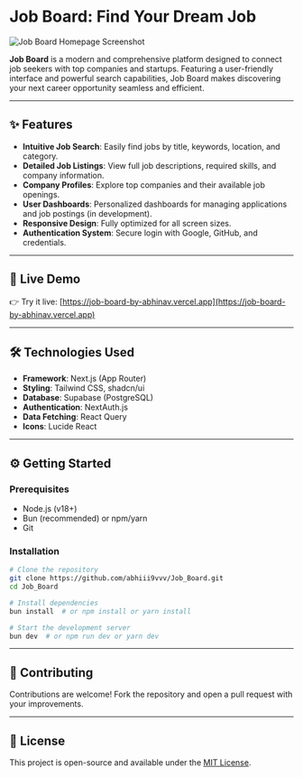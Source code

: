 # Job Board: Find Your Dream Job

![Job Board Homepage Screenshot](https://raw.githubusercontent.com/abhiii9vvv/Job_Board/main/public/job-board-screenshot.png)

**Job Board** is a modern and comprehensive platform designed to connect job seekers with top companies and startups. Featuring a user-friendly interface and powerful search capabilities, Job Board makes discovering your next career opportunity seamless and efficient.

---

## ✨ Features

- **Intuitive Job Search**: Easily find jobs by title, keywords, location, and category.
- **Detailed Job Listings**: View full job descriptions, required skills, and company information.
- **Company Profiles**: Explore top companies and their available job openings.
- **User Dashboards**: Personalized dashboards for managing applications and job postings (in development).
- **Responsive Design**: Fully optimized for all screen sizes.
- **Authentication System**: Secure login with Google, GitHub, and credentials.

---

## 🚀 Live Demo

👉 Try it live: [https://job-board-by-abhinav.vercel.app](https://job-board-by-abhinav.vercel.app)

---

## 🛠️ Technologies Used

- **Framework**: Next.js (App Router)
- **Styling**: Tailwind CSS, shadcn/ui
- **Database**: Supabase (PostgreSQL)
- **Authentication**: NextAuth.js
- **Data Fetching**: React Query
- **Icons**: Lucide React

---

## ⚙️ Getting Started

### Prerequisites

- Node.js (v18+)
- Bun (recommended) or npm/yarn
- Git

### Installation

```bash
# Clone the repository
git clone https://github.com/abhiii9vvv/Job_Board.git
cd Job_Board

# Install dependencies
bun install  # or npm install or yarn install

# Start the development server
bun dev  # or npm run dev or yarn dev
````

---

## 🤝 Contributing

Contributions are welcome! Fork the repository and open a pull request with your improvements.

---

## 📄 License

This project is open-source and available under the [MIT License](LICENSE).

```
